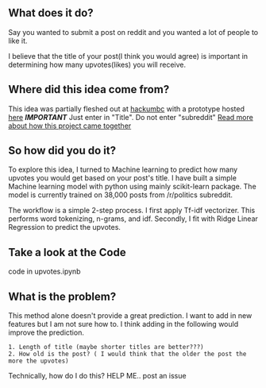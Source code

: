 What does it do?
-------------------
Say you wanted to submit a post on reddit and you wanted a lot of people to like it.  

I believe that the title of your post(I think you would agree) is important in determining how many upvotes(likes) you will receive.  


Where did this idea come from?
------------------------------
This idea was partially fleshed out at [hackumbc](http://hackumbc.org) with a prototype hosted [here](http://http://54.197.149.55) ***IMPORTANT*** Just enter in "Title". Do not enter "subreddit" [Read more about how this project came together](https://devpost.com/software/calzone-trhmwb)

So how did you do it?
---------------------
To explore this idea, I turned to Machine learning to predict how many upvotes you would get based on your post's title.  I have built a simple Machine learning model with python using mainly scikit-learn package.  The model is currently trained on 38,000 posts from /r/politics subreddit.  

The  workflow is a simple 2-step process.  I first apply Tf-idf vectorizer.  This performs word tokenizing, n-grams, and idf.  Secondly, I fit with Ridge Linear Regression to predict the upvotes.

Take a look at the Code
-----------------------
code in upvotes.ipynb

What is the problem?
--------------------
This method alone doesn't provide a great prediction.  I want to add in new features but I am not sure how to.  I think adding in the following would improve the prediction.
    
    1. Length of title (maybe shorter titles are better???)
    2. How old is the post? ( I would think that the older the post the more the upvotes)

Technically, how do I do this?   HELP ME.. post an issue
